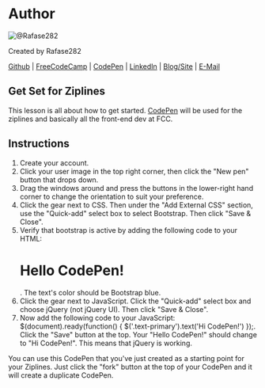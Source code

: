 # Author
![@Rafase282](https://avatars0.githubusercontent.com/Rafase282?&s=128)

Created by Rafase282

[Github](https://github.com/Rafase282) | [FreeCodeCamp](http://www.freecodecamp.com/rafase282) | [CodePen](http://codepen.io/Rafase282/) | [LinkedIn](https://www.linkedin.com/in/rafase282) | [Blog/Site](https://rafase282.wordpress.com/) | [E-Mail](mailto:rafase282@gmail.com)

## Get Set for Ziplines
This lesson is all about how to get started. [CodePen](http://codepen.io/) will be used for the ziplines and basically all the front-end dev at FCC.

## Instructions
1. Create your account.
2. Click your user image in the top right corner, then click the "New pen" button that drops down.
3. Drag the windows around and press the buttons in the lower-right hand corner to change the orientation to suit your preference.
4. Click the gear next to CSS. Then under the "Add External CSS" section, use the "Quick-add" select box to select Bootstrap. Then click "Save & Close".
5. Verify that bootstrap is active by adding the following code to your HTML: <h1 class='text-primary'>Hello CodePen!</h1>. The text's color should be Bootstrap blue.
6. Click the gear next to JavaScript. Click the "Quick-add" select box and choose jQuery (not jQuery UI). Then click "Save & Close".
7. Now add the following code to your JavaScript: $(document).ready(function() { $('.text-primary').text('Hi CodePen!') });. Click the "Save" button at the top. Your "Hello CodePen!" should change to "Hi CodePen!". This means that jQuery is working.

You can use this CodePen that you've just created as a starting point for your Ziplines. Just click the "fork" button at the top of your CodePen and it will create a duplicate CodePen.
